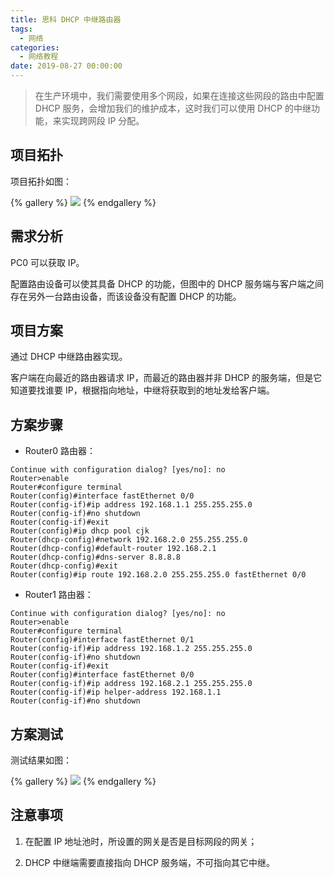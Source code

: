 ```yaml
---
title: 思科 DHCP 中继路由器
tags:
  - 网络
categories:
  - 网络教程
date: 2019-08-27 00:00:00
---
```


> 在生产环境中，我们需要使用多个网段，如果在连接这些网段的路由中配置 DHCP 服务，会增加我们的维护成本，这时我们可以使用 DHCP 的中继功能，来实现跨网段 IP 分配。

<!-- more -->

## 项目拓扑

项目拓扑如图：

{% gallery %}
![](https://cdn.dusays.com/2019/08/49-1.jpg)
{% endgallery %}

## 需求分析

PC0 可以获取 IP。

配置路由设备可以使其具备 DHCP 的功能，但图中的 DHCP 服务端与客户端之间存在另外一台路由设备，而该设备没有配置 DHCP 的功能。

## 项目方案

通过 DHCP 中继路由器实现。

客户端在向最近的路由器请求 IP，而最近的路由器并非 DHCP 的服务端，但是它知道要找谁要 IP，根据指向地址，中继将获取到的地址发给客户端。

## 方案步骤

* Router0 路由器：

```
Continue with configuration dialog? [yes/no]: no
Router>enable
Router#configure terminal
Router(config)#interface fastEthernet 0/0
Router(config-if)#ip address 192.168.1.1 255.255.255.0
Router(config-if)#no shutdown
Router(config-if)#exit
Router(config)#ip dhcp pool cjk
Router(dhcp-config)#network 192.168.2.0 255.255.255.0
Router(dhcp-config)#default-router 192.168.2.1
Router(dhcp-config)#dns-server 8.8.8.8
Router(dhcp-config)#exit
Router(config)#ip route 192.168.2.0 255.255.255.0 fastEthernet 0/0
```

* Router1 路由器：

```
Continue with configuration dialog? [yes/no]: no
Router>enable
Router#configure terminal
Router(config)#interface fastEthernet 0/1
Router(config-if)#ip address 192.168.1.2 255.255.255.0
Router(config-if)#no shutdown
Router(config-if)#exit
Router(config)#interface fastEthernet 0/0
Router(config-if)#ip address 192.168.2.1 255.255.255.0
Router(config-if)#ip helper-address 192.168.1.1
Router(config-if)#no shutdown
```

## 方案测试

测试结果如图：

{% gallery %}
![](https://cdn.dusays.com/2019/08/49-2.jpg)
{% endgallery %}

## 注意事项

1. 在配置 IP 地址池时，所设置的网关是否是目标网段的网关；

2. DHCP 中继端需要直接指向 DHCP 服务端，不可指向其它中继。